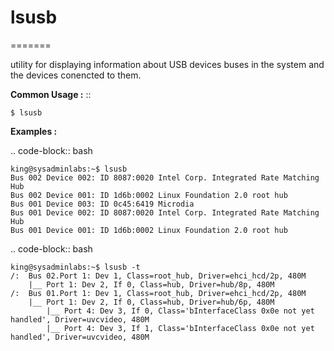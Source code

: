 # lsusb
=======

utility for displaying information about USB devices buses in the system and the devices conencted to them.

**Common Usage :** ::

	$ lsusb

**Examples :**

.. code-block:: bash

	king@sysadminlabs:~$ lsusb
	Bus 002 Device 002: ID 8087:0020 Intel Corp. Integrated Rate Matching Hub
	Bus 002 Device 001: ID 1d6b:0002 Linux Foundation 2.0 root hub
	Bus 001 Device 003: ID 0c45:6419 Microdia 
	Bus 001 Device 002: ID 8087:0020 Intel Corp. Integrated Rate Matching Hub
	Bus 001 Device 001: ID 1d6b:0002 Linux Foundation 2.0 root hub

.. code-block:: bash

	king@sysadminlabs:~$ lsusb -t
	/:  Bus 02.Port 1: Dev 1, Class=root_hub, Driver=ehci_hcd/2p, 480M
	    |__ Port 1: Dev 2, If 0, Class=hub, Driver=hub/8p, 480M
	/:  Bus 01.Port 1: Dev 1, Class=root_hub, Driver=ehci_hcd/2p, 480M
	    |__ Port 1: Dev 2, If 0, Class=hub, Driver=hub/6p, 480M
	        |__ Port 4: Dev 3, If 0, Class='bInterfaceClass 0x0e not yet handled', Driver=uvcvideo, 480M
	        |__ Port 4: Dev 3, If 1, Class='bInterfaceClass 0x0e not yet handled', Driver=uvcvideo, 480M